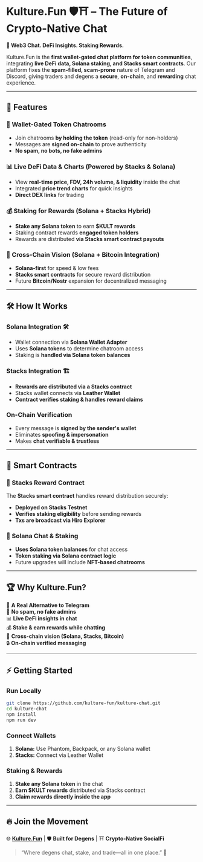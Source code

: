 # **Kulture.Fun 🛡️⛩️ – The Future of Crypto-Native Chat**  

**🔺 Web3 Chat. DeFi Insights. Staking Rewards.**  

Kulture.Fun is the **first wallet-gated chat platform for token communities**, integrating **live DeFi data, Solana staking, and Stacks smart contracts**. Our platform fixes the **spam-filled, scam-prone** nature of Telegram and Discord, giving traders and degens a **secure**, **on-chain**, and **rewarding** chat experience.  

---  

## 🚀 **Features**  

### **🔹 Wallet-Gated Token Chatrooms**  
- Join chatrooms **by holding the token** (read-only for non-holders)  
- Messages are **signed on-chain** to prove authenticity  
- **No spam, no bots, no fake admins**  

### **📊 Live DeFi Data & Charts (Powered by Stacks & Solana)**  
- View **real-time price, FDV, 24h volume, & liquidity** inside the chat  
- Integrated **price trend charts** for quick insights  
- **Direct DEX links** for trading  

### **💰 Staking for Rewards (Solana + Stacks Hybrid)**  
- **Stake any Solana token** to earn **$KULT rewards**  
- Staking contract rewards **engaged token holders**  
- Rewards are distributed **via Stacks smart contract payouts**  

### **🌉 Cross-Chain Vision (Solana + Bitcoin Integration)**  
- **Solana-first** for speed & low fees  
- **Stacks smart contracts** for secure reward distribution  
- Future **Bitcoin/Nostr** expansion for decentralized messaging  

---

## 🛠 **How It Works**  

### **Solana Integration 🛠**  
- Wallet connection via **Solana Wallet Adapter**  
- Uses **Solana tokens** to determine chatroom access  
- Staking is **handled via Solana token balances**  

### **Stacks Integration 🏗️**  
- **Rewards are distributed via a Stacks contract**  
- Stacks wallet connects via **Leather Wallet**  
- **Contract verifies staking & handles reward claims**  

### **On-Chain Verification**  
- Every message is **signed by the sender's wallet**  
- Eliminates **spoofing & impersonation**  
- Makes **chat verifiable & trustless**  

---

## 📜 **Smart Contracts**  

### **🔹 Stacks Reward Contract**  
The **Stacks smart contract** handles reward distribution securely:  
- **Deployed on Stacks Testnet**  
- **Verifies staking eligibility** before sending rewards  
- **Txs are broadcast via Hiro Explorer**  

### **🔹 Solana Chat & Staking**  
- **Uses Solana token balances** for chat access  
- **Token staking via Solana contract logic**  
- Future upgrades will include **NFT-based chatrooms**  

---

## 🏆 **Why Kulture.Fun?**  

🚀 **A Real Alternative to Telegram**  
💬 **No spam, no fake admins**  
📊 **Live DeFi insights in chat**  
💰 **Stake & earn rewards while chatting**  
🌉 **Cross-chain vision (Solana, Stacks, Bitcoin)**  
🔒 **On-chain verified messaging**  

---

## ⚡ **Getting Started**  

### **Run Locally**  
```bash
git clone https://github.com/kulture-fun/kulture-chat.git  
cd kulture-chat  
npm install  
npm run dev  
```

### **Connect Wallets**  
1. **Solana:** Use Phantom, Backpack, or any Solana wallet  
2. **Stacks:** Connect via Leather Wallet  

### **Staking & Rewards**  
1. **Stake any Solana token** in the chat  
2. **Earn $KULT rewards** distributed via Stacks contract  
3. **Claim rewards directly inside the app**  

---

## 🔥 **Join the Movement**  
🌐 **[Kulture.Fun](https://kulture.fun/)** | 🛡️ **Built for Degens** | ⛩️ **Crypto-Native SocialFi**  

> “Where degens chat, stake, and trade—all in one place.” 🚀